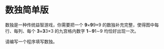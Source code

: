 # 数独简单版

数独是一种传统益智游戏，你需要把一个 **9**×**9**9×9 的数独补充完整，使得图中每行、每列、每个 **3**×**3**3×3 的九宫格内数字 **1**∼**9**1∼9 均恰好出现一次。

请编写一个程序填写数独。
